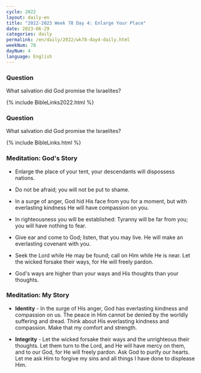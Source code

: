 ```yaml
---
cycle: 2022
layout: daily-en
title: "2022-2023 Week 78 Day 4: Enlarge Your Place"
date: 2023-06-29
categories: daily
permalink: /en/daily/2022/wk78-day4-daily.html
weekNum: 78
dayNum: 4
language: English
---
```


### Question     
What salvation did God promise the Israelites?

{% include BibleLinks2022.html %} 

### Question     
What salvation did God promise the Israelites?

{% include BibleLinks.html %} 

### Meditation: God's Story   
+ Enlarge the place of your tent, your descendants will dispossess nations. 

+ Do not be afraid; you will not be put to shame. 

+ In a surge of anger, God hid His face from you for a moment, but with everlasting kindness He will have compassion on you. 

+ In righteousness you will be established: Tyranny will be far from you; you will have nothing to fear. 

+ Give ear and come to God; listen, that you may live. He will make an everlasting covenant with you. 

+ Seek the Lord while He may be found; call on Him while He is near. Let the wicked forsake their ways, for He will freely pardon. 

+ God's ways are higher than your ways and His thoughts than your thoughts. 

### Meditation: My Story   
+ **Identity** - In the surge of His anger, God has everlasting kindness and compassion on us. The peace in Him cannot be denied by the worldly suffering and dread. Think about His everlasting kindness and compassion. Make that my comfort and strength. 

+ **Integrity** - Let the wicked forsake their ways and the unrighteous their thoughts. Let them turn to the Lord, and He will have mercy on them, and to our God, for He will freely pardon. Ask God to purify our hearts. Let me ask Him to forgive my sins and all things I have done to displease Him.
